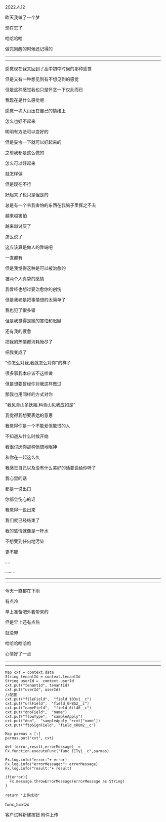 2022.4.12

昨天我做了一个梦

现在忘了

哈哈哈哈

做完刚醒的时候还记得的

---------

-------------

感觉现在我又回到了高中初中时候的那种感觉

但是又有一种想见到有不想见到的感觉

但是这种感觉我也只是怀念一下仅此而已

我现在是什么感觉呢

感觉一块大山压在自己的情绪上

怎么也好不起来

明明有方法可以变好的

但是妥协一下就可以好起来的

之前我都是这么做的

怎么可以好起来

就怎样做

但是现在不行

好起来了也只是但是的

总是有一个令我害怕的东西在我脑子里挥之不去

越来越害怕

越来越讨厌了

怎么说了

这应该算是做人的弊端吧

一直都有

但是我觉得这种是可以被治愈的

被两个人真挚的感情

我曾经也想过要治愈你的创伤

但是我老是把事情想的太简单了

我也犯了很多错

但是我觉得是她的害怕和迟疑

还有我的疲惫

把我的热情都消耗殆尽了

把我变成了

"你怎么对我,我就怎么对你"的样子

很多事我本应该不这样做

但是想要曾经你对我这样做过

那我也用同样的方式对你

"我见青山多妩媚,料青山见我应如是"

我觉得我想要表达的意思

我觉得你是一个不敢爱但敢恨的人

不知道从什么时候开始

我很讨厌你那种愤恨地眼神

和你在一起这么久

我感觉自己以及没有什么美好的话要说给你听了

我心里的话

都是一说出口

你都会伤心的话

我觉得一说出来

我们就已经结束了

我的感情就像是一杯水

不想受到任何地污染

更不能

....

.......

----------

------------

今天一直都在下雨

有点冷

早上准备吧外套带来的

但是早上还有点热

就没带

哈哈哈哈哈哈

心情好了一点

-------

---------





```
Map cxt = context.data
String tenantId = context.tenantId
String userId =  context.userId
cxt.put("tenantId", tenantId)
cxt.put("userId", userId)
//配置
cxt.put("fileField",  "field_103x1__c")
cxt.put("urlField",  "field_0F8S2__c")
cxt.put("nameField",  "field_6il40__c")
cxt.put("dnoField",  "name")
cxt.put("flowType",  "sampleApply")
cxt.put("dno",  "sampleApply_"+cxt["name"])
cxt.put("ftpSignField", "field_x8Om2__c")

Map parmas = [:]
parmas.put("cxt", cxt)

def (error,result,errorMessage)  = Fx.function.executeFunc("func_IITy1__c",parmas)

Fx.log.info("error:"+ error)
Fx.log.info("errorMessage:"+ errorMessage)
Fx.log.info("result:"+ result)

if(error){
  Fx.message.throwErrorMessage(errorMessage as String)
}

return "上传成功"
```



func_5cxQd





客户试料新建按钮 附件上传